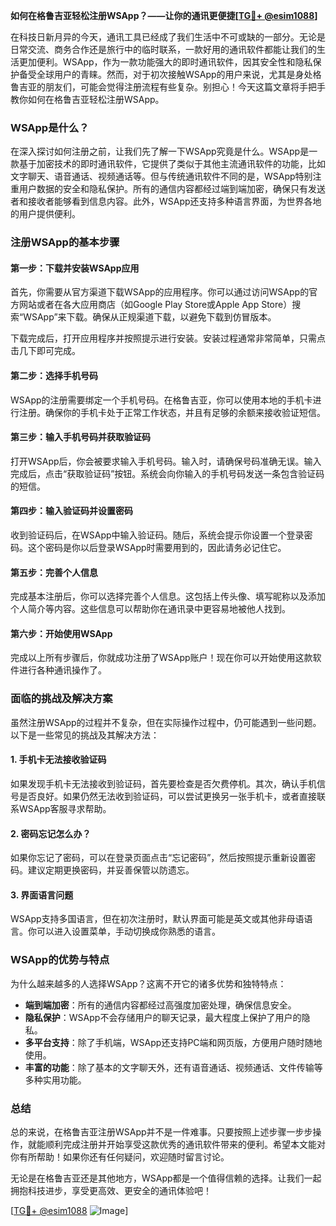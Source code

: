 **如何在格鲁吉亚轻松注册WSApp？——让你的通讯更便捷[[TG💪+ @esim1088](https://t.me/s/esim1088)]**

在科技日新月异的今天，通讯工具已经成了我们生活中不可或缺的一部分。无论是日常交流、商务合作还是旅行中的临时联系，一款好用的通讯软件都能让我们的生活更加便利。WSApp，作为一款功能强大的即时通讯软件，因其安全性和隐私保护备受全球用户的青睐。然而，对于初次接触WSApp的用户来说，尤其是身处格鲁吉亚的朋友们，可能会觉得注册流程有些复杂。别担心！今天这篇文章将手把手教你如何在格鲁吉亚轻松注册WSApp。

### WSApp是什么？

在深入探讨如何注册之前，让我们先了解一下WSApp究竟是什么。WSApp是一款基于加密技术的即时通讯软件，它提供了类似于其他主流通讯软件的功能，比如文字聊天、语音通话、视频通话等。但与传统通讯软件不同的是，WSApp特别注重用户数据的安全和隐私保护。所有的通信内容都经过端到端加密，确保只有发送者和接收者能够看到信息内容。此外，WSApp还支持多种语言界面，为世界各地的用户提供便利。

### 注册WSApp的基本步骤

#### 第一步：下载并安装WSApp应用

首先，你需要从官方渠道下载WSApp的应用程序。你可以通过访问WSApp的官方网站或者在各大应用商店（如Google Play Store或Apple App Store）搜索“WSApp”来下载。确保从正规渠道下载，以避免下载到仿冒版本。

下载完成后，打开应用程序并按照提示进行安装。安装过程通常非常简单，只需点击几下即可完成。

#### 第二步：选择手机号码

WSApp的注册需要绑定一个手机号码。在格鲁吉亚，你可以使用本地的手机卡进行注册。确保你的手机卡处于正常工作状态，并且有足够的余额来接收验证短信。

#### 第三步：输入手机号码并获取验证码

打开WSApp后，你会被要求输入手机号码。输入时，请确保号码准确无误。输入完成后，点击“获取验证码”按钮。系统会向你输入的手机号码发送一条包含验证码的短信。

#### 第四步：输入验证码并设置密码

收到验证码后，在WSApp中输入验证码。随后，系统会提示你设置一个登录密码。这个密码是你以后登录WSApp时需要用到的，因此请务必记住它。

#### 第五步：完善个人信息

完成基本注册后，你可以选择完善个人信息。这包括上传头像、填写昵称以及添加个人简介等内容。这些信息可以帮助你在通讯录中更容易地被他人找到。

#### 第六步：开始使用WSApp

完成以上所有步骤后，你就成功注册了WSApp账户！现在你可以开始使用这款软件进行各种通讯操作了。

### 面临的挑战及解决方案

虽然注册WSApp的过程并不复杂，但在实际操作过程中，仍可能遇到一些问题。以下是一些常见的挑战及其解决方法：

#### 1. 手机卡无法接收验证码

如果发现手机卡无法接收到验证码，首先要检查是否欠费停机。其次，确认手机信号是否良好。如果仍然无法收到验证码，可以尝试更换另一张手机卡，或者直接联系WSApp客服寻求帮助。

#### 2. 密码忘记怎么办？

如果你忘记了密码，可以在登录页面点击“忘记密码”，然后按照提示重新设置密码。建议定期更换密码，并妥善保管以防遗忘。

#### 3. 界面语言问题

WSApp支持多国语言，但在初次注册时，默认界面可能是英文或其他非母语语言。你可以进入设置菜单，手动切换成你熟悉的语言。

### WSApp的优势与特点

为什么越来越多的人选择WSApp？这离不开它的诸多优势和独特特点：

- **端到端加密**：所有的通信内容都经过高强度加密处理，确保信息安全。
- **隐私保护**：WSApp不会存储用户的聊天记录，最大程度上保护了用户的隐私。
- **多平台支持**：除了手机端，WSApp还支持PC端和网页版，方便用户随时随地使用。
- **丰富的功能**：除了基本的文字聊天外，还有语音通话、视频通话、文件传输等多种实用功能。

### 总结

总的来说，在格鲁吉亚注册WSApp并不是一件难事。只要按照上述步骤一步步操作，就能顺利完成注册并开始享受这款优秀的通讯软件带来的便利。希望本文能对你有所帮助！如果你还有任何疑问，欢迎随时留言讨论。

无论是在格鲁吉亚还是其他地方，WSApp都是一个值得信赖的选择。让我们一起拥抱科技进步，享受更高效、更安全的通讯体验吧！

[[TG💪+ @esim1088](https://t.me/s/esim1088) ![Image](https://i.postimg.cc/4NQfJmqS/Snipaste-2025-05-13-00-14-12.png)]